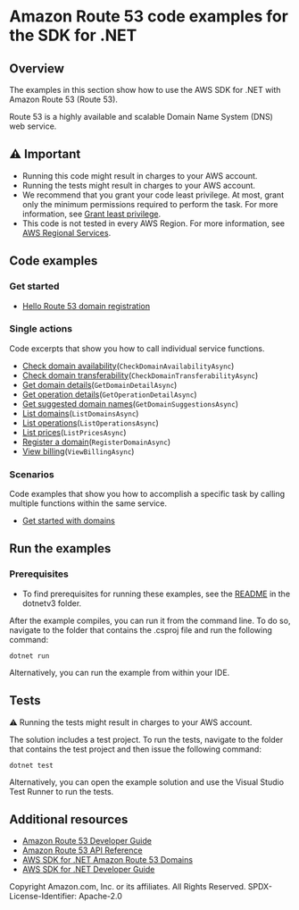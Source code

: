 # Amazon Route 53 code examples for the SDK for .NET

## Overview
The examples in this section show how to use the AWS SDK for .NET with Amazon Route 53 (Route 53).

Route 53 is a highly available and scalable Domain Name System (DNS) web service.

## ⚠️ Important

* Running this code might result in charges to your AWS account.
* Running the tests might result in charges to your AWS account.
* We recommend that you grant your code least privilege. At most, grant only the minimum permissions required to perform the task. For more information, see [Grant least privilege](https://docs.aws.amazon.com/IAM/latest/UserGuide/best-practices.html#grant-least-privilege).
* This code is not tested in every AWS Region. For more information, see [AWS Regional Services](https://aws.amazon.com/about-aws/global-infrastructure/regional-product-services).

## Code examples

### Get started

* [Hello Route 53 domain registration](Actions/HelloRoute53.cs)

### Single actions

Code excerpts that show you how to call individual service functions.

* [Check domain availability](Actions/Route53Wrapper.cs)(`CheckDomainAvailabilityAsync`)
* [Check domain transferability](Actions/Route53Wrapper.cs)(`CheckDomainTransferabilityAsync`)
* [Get domain details](Actions/Route53Wrapper.cs)(`GetDomainDetailAsync`)
* [Get operation details](Actions/Route53Wrapper.cs)(`GetOperationDetailAsync`)
* [Get suggested domain names](Actions/Route53Wrapper.cs)(`GetDomainSuggestionsAsync`)
* [List domains](Actions/Route53Wrapper.cs)(`ListDomainsAsync`)
* [List operations](Actions/Route53Wrapper.cs)(`ListOperationsAsync`)
* [List prices](Actions/Route53Wrapper.cs)(`ListPricesAsync`)
* [Register a domain](Actions/Route53Wrapper.cs)(`RegisterDomainAsync`)
* [View billing](Actions/Route53Wrapper.cs)(`ViewBillingAsync`)

### Scenarios

Code examples that show you how to accomplish a specific task by calling
multiple functions within the same service.

* [Get started with domains](Scenarios/Route53DomainScenario.cs)

## Run the examples

### Prerequisites

* To find prerequisites for running these examples, see the
[README](../README.md#Prerequisites) in the dotnetv3 folder.

After the example compiles, you can run it from the command line. To do so,
navigate to the folder that contains the .csproj file and run the following
command:

```
dotnet run
```

Alternatively, you can run the example from within your IDE.

## Tests

⚠️ Running the tests might result in charges to your AWS account.

The solution includes a test project. To run the tests, navigate to the folder that contains the test project and then issue the following command:

```
dotnet test
```

Alternatively, you can open the example solution and use the Visual Studio Test Runner to run the tests.

## Additional resources
* [Amazon Route 53 Developer Guide](https://docs.aws.amazon.com/Route53/latest/DeveloperGuide/index.html)
* [Amazon Route 53 API Reference](https://docs.aws.amazon.com/Route53/latest/APIReference/index.html)
* [AWS SDK for .NET Amazon Route 53 Domains](https://docs.aws.amazon.com/sdkfornet/v3/apidocs/items/Route53Domains/NRoute53Domains.html)
* [AWS SDK for .NET Developer Guide](https://docs.aws.amazon.com/sdk-for-net/v3/developer-guide/welcome.html)

Copyright Amazon.com, Inc. or its affiliates. All Rights Reserved. SPDX-License-Identifier: Apache-2.0

